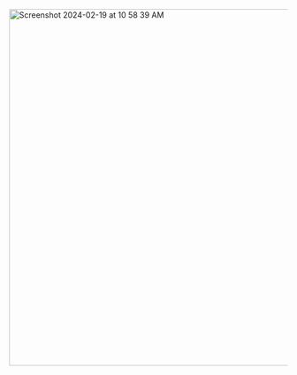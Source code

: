 <img width="645" alt="Screenshot 2024-02-19 at 10 58 39 AM" src="https://github.com/PKD118/PKD118.github.io/assets/121412263/5ced06e9-d8b6-4816-a082-60f66bb43d3c">
